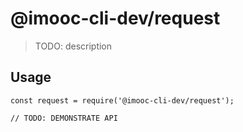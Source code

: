 # @imooc-cli-dev/request

> TODO: description

## Usage

```
const request = require('@imooc-cli-dev/request');

// TODO: DEMONSTRATE API
```
